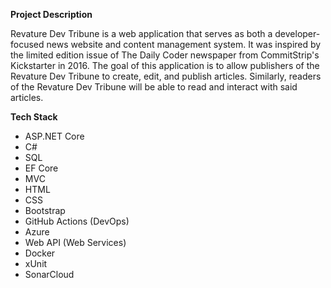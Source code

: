**Project Description**

Revature Dev Tribune is a web application that serves as both a developer-focused news website and content management system. It was inspired by the limited edition issue of The Daily Coder newspaper from CommitStrip's Kickstarter in 2016. The goal of this application is to allow publishers of the Revature Dev Tribune to create, edit, and publish articles. Similarly, readers of the Revature Dev Tribune will be able to read and interact with said articles.

**Tech Stack**

- ASP.NET Core 
- C# 
- SQL
- EF Core 
- MVC
- HTML 
- CSS 
- Bootstrap 
- GitHub Actions (DevOps) 
- Azure
- Web API (Web Services) 
- Docker
- xUnit
- SonarCloud 
